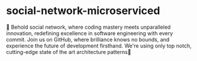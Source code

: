 # social-network-microserviced
🌟 Behold social network, where coding mastery meets unparalleled innovation, redefining excellence in software engineering with every commit. Join us on GitHub, where brilliance knows no bounds, and experience the future of development firsthand. We're using only top notch, cutting-edge state of the art architecture patterns🌟
